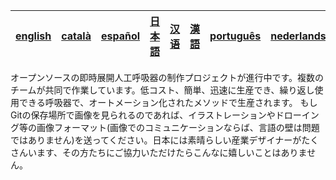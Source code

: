 |[english](README.md)|[català](README-ca.md)|[español](README-es.md)|[日本語](README-ja.md)|[汉语](README-zh-Hans.md)|[漢語](README-zh-Hant.md)|[português](README-pt_BR.md)|[nederlands](README-nl.md)|[Русский](README-ru.md)
|---|---|---|---|---|---|---|---|---|

オープンソースの即時展開人工呼吸器の制作プロジェクトが進行中です。複数のチームが共同で作業しています。低コスト、簡単、迅速に生産でき、繰り返し使用できる呼吸器で、オートメーション化されたメソッドで生産されます。 もしGitの保存場所で画像を見られるのであれば、イラストレーションやドローイング等の画像フォーマット(画像でのコミュニケーションならば、言語の壁は問題ではありません)を送ってください。日本には素晴らしい産業デザイナーがたくさんいます、その方たちにご協力いただけたらこんなに嬉しいことはありません。
